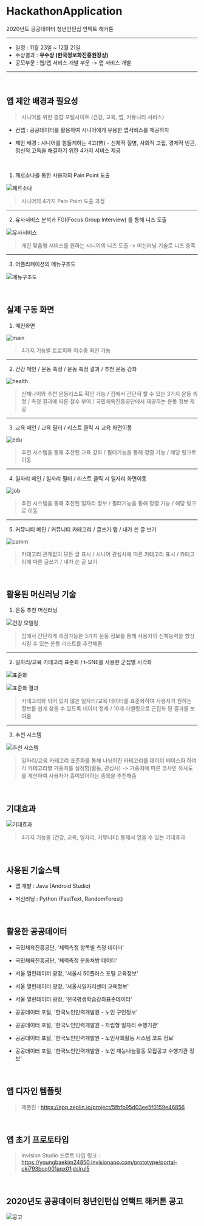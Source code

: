 # HackathonApplication

2020년도 공공데이터 청년인턴십 언택트 해커톤

---

- 일정 : 11월 23일 ~ 12월 21일
- 수상결과 : **우수상 (한국정보화진흥원장상)**
- 공모부문 : 웹/앱 서비스 개발 부문 -> 앱 서비스 개발

---

<br/>

## 앱 제안 배경과 필요성

> 시니어를 위한 종합 포털사이트 (건강, 교육, 앱, 커뮤니티 서비스)

- 컨셉 : 공공데이터를 활용하여 시니어에게 유용한 앱서비스를 제공하자

- 제안 배경 : 시니어를 힘들게하는 4고(苦) - 신체적 질병, 사회적 고립, 경제적 빈곤, 정신적 고독을 해결하기 위한 4가지 서비스 제공


<br/>

1. 페르소나를 통한 사용자의 Pain Point 도출

![페르소나](https://user-images.githubusercontent.com/36183001/102783230-f6a87280-43dd-11eb-94d8-25d990696787.PNG)

> 시니어의 4가지 Pain Point 도출 과정

---

2. 유사서비스 분석과 FGI(Focus Group Interview) 를 통해 니즈 도출

![유사서비스](https://user-images.githubusercontent.com/36183001/102785201-e8a82100-43e0-11eb-8c0b-ffaee49b17bd.png)

> 개인 맞춤형 서비스를 원하는 시니어의 니즈 도출 -> 머신러닝 기술로 니즈 충족

---

3. 어플리케이션의 메뉴구조도

![메뉴구조도](https://user-images.githubusercontent.com/36183001/102783237-f7d99f80-43dd-11eb-9801-111fc7a7f69e.PNG)

<br/>


## 실제 구동 화면

1. 메인화면

![main](https://user-images.githubusercontent.com/36183001/102785507-74ba4880-43e1-11eb-9327-fc54d0701ccd.png)

> 4가지 기능별 트로피와 이수증 확인 가능

---

2. 건강 메인 / 운동 측정 / 운동 측정 결과 / 추천 운동 강좌

![health](https://user-images.githubusercontent.com/36183001/102785628-9fa49c80-43e1-11eb-8dce-07f05c6df377.png)

> 신체나이와 추천 운동리스트 확인 가능 / 집에서 간단히 할 수 있는 3가지 운동 측정 / 측정 결과에 따른 점수 부여 / 국민체육진흥공단에서 제공하는 운동 정보 제공

---

3. 교육 메인 / 교육 필터 / 리스트 클릭 시 교육 화면이동

![edu](https://user-images.githubusercontent.com/36183001/102785500-72f08500-43e1-11eb-965b-ae737fe7a18f.png)

> 추천 시스템을 통해 추천된 교육 강좌 / 필터기능을 통해 정렬 가능 / 해당 링크로 이동

---

4. 일자리 메인 / 일자리 필터 / 리스트 클릭 시 일자리 화면이동

![job](https://user-images.githubusercontent.com/36183001/102785503-7421b200-43e1-11eb-8bca-7ac8d9b2de26.png)

> 추천 시스템을 통해 추천된 일자리 정보 / 필터기능을 통해 정렬 가능 / 해당 링크로 이동

---

5. 커뮤니티 메인 / 커뮤니티 카테고리 / 글쓰기 탭 / 내가 쓴 글 보기

![comm](https://user-images.githubusercontent.com/36183001/102785505-74ba4880-43e1-11eb-991d-43a24b418e87.png)

> 카테고리 관계없이 모든 글 표시 / 시니어 관심사에 따른 카테고리 표시 / 카테고리에 따른 글쓰기 / 내가 쓴 글 보기


<br/>

## 활용된 머신러닝 기술

1. 운동 추천 머신러닝

![건강 모델링](https://user-images.githubusercontent.com/36183001/102784352-9e727000-43df-11eb-8aa8-7999d8b27df1.PNG)

> 집에서 간단하게 측정가능한 3가지 운동 정보를 통해 사용자의 신체능력을 향상시킬 수 있는 운동 리스트를 추천해줌

---

2. 일자리/교육 카테고리 표준화 / t-SNE를 사용한 군집별 시각화

![표준화](https://user-images.githubusercontent.com/36183001/102784353-9f0b0680-43df-11eb-84a3-f488990d4e2d.PNG)

![표준화 결과](https://user-images.githubusercontent.com/36183001/102784354-9fa39d00-43df-11eb-8e67-e67bc6e341ba.PNG)

> 카테고리화 되어 있지 않은 일자리/교육 데이터를 표준화하여 사용자가 원하는 정보를 쉽게 찾을 수 있도록 데이터 정제 / 10개 라벨링으로 군집화 된 결과를 보여줌

---

3. 추천 시스템

![추천 시스템](https://user-images.githubusercontent.com/36183001/102784355-a03c3380-43df-11eb-97f3-f109249ae280.PNG)

> 일자리/교육 카테고리 표준화를 통해 나뉘어진 카테고리를 데이터 베이스화 하여 각 카테고리별 가중치를 설정함(활동, 관심사) -> 가중치에 따른 코사인 유사도를 계산하여 사용자가 흥미있어하는 종목을 추천해줌


<br/>

## 기대효과

![기대효과](https://user-images.githubusercontent.com/36183001/102784188-5eab8880-43df-11eb-9a0f-1d49e41a1c8e.PNG)

> 4가지 기능을 (건강, 교육, 일자리, 커뮤니티) 통해서 얻을 수 있는 기대효과

<br/>

## 사용된 기술스택

- 앱 개발 : Java (Android Studio)

- 머신러닝 : Python (FastText, RandomForest)

<br/>

## 활용한 공공데이터

- 국민체육진흥공단, '체력측정 항목별 측정 데이터'

- 국민체육진흥공단, '체력측정 운동처방 데이터'

- 서울 열린데이터 광장, '서울시 50플러스 포털 교육정보'

- 서울 열린데이터 광장, '서울시일자리센터 교육정보'

- 서울 열린데이터 광장, '전국평생학습강좌표준데이터'

- 공공데이터 포털, '한국노인인력개발원 - 노인 구인정보'

- 공공데이터 포털, '한국노인인력개발원  - 자립형 일자리 수행기관'

- 공공데이터 포털, '한국노인인력개발원  - 노인사회활동 시스템 코드 정보'

- 공공데이터 포털, '한국노인인력개발원  - 노인 재능나늠활동 모집공고 수행기관 정보'

<br/>

## 앱 디자인 템플릿

> 제플린 : https://app.zeplin.io/project/5fbfb95d03ee5f0159e46856

<br/>

## 앱 초기 프로토타입

> Invision Studio 프로토 타입 링크 : https://youngbaekim24850.invisionapp.com/prototype/portal-cki793bcq001aqx01jdslrul5

<br/>

## 2020년도 공공데이터 청년인턴십 언택트 해커톤 공고

![공고](https://user-images.githubusercontent.com/36183001/102781915-c8c22e80-43db-11eb-89ad-6fbaf2935dce.PNG)
